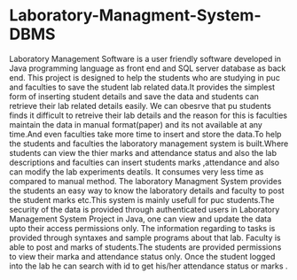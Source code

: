 # Laboratory-Managment-System-DBMS

  Laboratory Management Software is a user friendly software developed in Java programming language as front end and SQL server database as back end. This project is designed
to help the students who are studying in puc and faculties to save the student lab related data.It provides the simplest form of inserting student details and save the data and
students can retrieve their lab related details easily.
  We can obesrve that pu students finds it difficult to retreive their lab details and the reason for this is faculties maintain the data in manual format(paper) and its not available at any time.And even faculties take more time to insert and store the data.To help the students and faculties the laboratory management system is built.Where students can view the thier marks and attendance status and also the lab descriptions and faculties can insert students marks ,attendance and also can modify the lab experiments deatils.
It consumes very less time as compared to manual method.
    The laboratory Managment System provides the students an easy way to know the laboratory details and faculty to post the student marks etc.This system is mainly usefull for puc students.The security of the data is provided through authenticated users in Laboratory Management System Project in Java, one can view and update the data upto their access permissions only. The information regarding to tasks is provided through syntaxes and sample programs about that lab. Faculty is able to post and marks of students.The students are provided permissions to view their marka and attendance status only. Once the student logged into the lab he can search with id to get his/her attendance status or marks .
